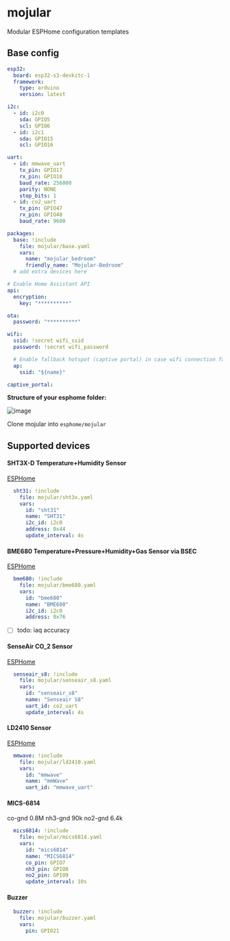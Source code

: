 # mojular
Modular ESPHome configuration templates

## Base config

```yaml
esp32:
  board: esp32-s3-devkitc-1
  framework:
    type: arduino
    version: latest

i2c:
  - id: i2c0
    sda: GPIO5
    scl: GPIO6
  - id: i2c1
    sda: GPIO15
    scl: GPIO16

uart:
  - id: mmwave_uart
    tx_pin: GPIO17
    rx_pin: GPIO18
    baud_rate: 256000
    parity: NONE
    stop_bits: 1
  - id: co2_uart
    tx_pin: GPIO47
    rx_pin: GPIO48
    baud_rate: 9600

packages:
  base: !include
    file: mojular/base.yaml
    vars:
      name: "mojular_bedroom"
      friendly_name: "Mojular-Bedroom"
  # add extra devices here  

# Enable Home Assistant API
api:
  encryption:
    key: "**********"

ota:
  password: "**********"

wifi:
  ssid: !secret wifi_ssid
  password: !secret wifi_password

  # Enable fallback hotspot (captive portal) in case wifi connection fails
  ap:
    ssid: "${name}"

captive_portal:
```

**Structure of your esphome folder:**

![image](https://github.com/jrymk/mojular/assets/39593345/708b6731-5412-4641-8a83-ac47ed4f0989)

Clone mojular into `esphome/mojular`


## Supported devices

#### SHT3X-D Temperature+Humidity Sensor
[ESPHome](https://esphome.io/components/sensor/sht3xd.html)

```yaml
  sht31: !include
    file: mojular/sht3x.yaml
    vars:
      id: "sht31"
      name: "SHT31"
      i2c_id: i2c0
      address: 0x44
      update_interval: 4s
```

#### BME680 Temperature+Pressure+Humidity+Gas Sensor via BSEC
[ESPHome](https://esphome.io/components/sensor/bme680_bsec.html)

```yaml
  bme680: !include
    file: mojular/bme680.yaml
    vars:
      id: "bme680"
      name: "BME680"
      i2c_id: i2c0
      address: 0x76
```

- [ ] todo: iaq accuracy

#### SenseAir CO_2 Sensor
[ESPHome](https://esphome.io/components/sensor/senseair.html)

```yaml
  senseair_s8: !include
    file: mojular/senseair_s8.yaml
    vars:
      id: "senseair_s8"
      name: "Senseair S8"
      uart_id: co2_uart
      update_interval: 4s
```

#### LD2410 Sensor
[ESPHome](https://esphome.io/components/sensor/ld2410.html)

```yaml
  mmwave: !include
    file: mojular/ld2410.yaml
    vars:
      id: "mmwave"
      name: "mmWave"
      uart_id: "mmwave_uart"
```

#### MICS-6814
co-gnd 0.8M
nh3-gnd 90k
no2-gnd 6.4k

```yaml
  mics6814: !include
    file: mojular/mics6814.yaml
    vars:
      id: "mics6814"
      name: "MICS6814"
      co_pin: GPIO7
      nh3_pin: GPIO8
      no2_pin: GPIO9
      update_interval: 10s
```

#### Buzzer
```yaml
  buzzer: !include
    file: mojular/buzzer.yaml
    vars:
      pin: GPIO21
```
